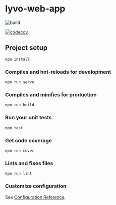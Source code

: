 # lyvo-web-app

![build](https://github.com/LyvoSWE/lyvo-web-app/workflows/Node.js%20CI/badge.svg)

[![codecov](https://codecov.io/gh/LyvoSWE/lyvo-web-app/branch/master/graph/badge.svg)](https://codecov.io/gh/LyvoSWE/lyvo-web-app)

## Project setup

```
npm install
```

### Compiles and hot-reloads for development

```
npm run serve
```

### Compiles and minifies for production

```
npm run build
```

### Run your unit tests

```
npm test
```

### Get code coverage

```
npm run cover
```

### Lints and fixes files

```
npm run lint
```

### Customize configuration

See [Configuration Reference](https://cli.vuejs.org/config/).
